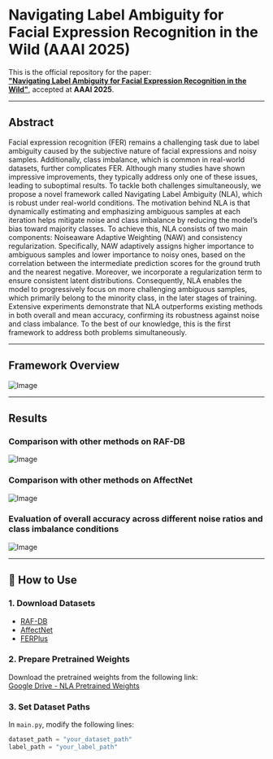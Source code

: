 # Navigating Label Ambiguity for Facial Expression Recognition in the Wild (AAAI 2025)

This is the official repository for the paper:  
[**"Navigating Label Ambiguity for Facial Expression Recognition in the Wild"**](https://arxiv.org/abs/2502.09993), accepted at **AAAI 2025**.

---

## Abstract

Facial expression recognition (FER) remains a challenging task due to label ambiguity caused by the subjective nature of facial expressions and noisy samples. Additionally, class imbalance, which is common in real-world datasets, further complicates FER. Although many studies have shown impressive improvements, they typically address only one of these issues, leading to suboptimal results. To tackle both challenges simultaneously, we propose a novel framework called Navigating Label Ambiguity (NLA), which is robust under real-world conditions. The motivation behind NLA is that dynamically estimating and emphasizing ambiguous samples at each iteration helps mitigate noise and class imbalance by reducing the model’s bias toward majority classes. To achieve this, NLA consists of two main components: Noiseaware Adaptive Weighting (NAW) and consistency regularization. Specifically, NAW adaptively assigns higher importance to ambiguous samples and lower importance to noisy ones, based on the correlation between the intermediate prediction scores for the ground truth and the nearest negative. Moreover, we incorporate a regularization term to ensure consistent latent distributions. Consequently, NLA enables the model to progressively focus on more challenging ambiguous samples, which primarily belong to the minority class, in the later stages of training. Extensive experiments demonstrate that NLA outperforms existing methods in both overall and mean accuracy, confirming its robustness against noise and class imbalance. To the best of our knowledge, this is the first framework to address both problems simultaneously.

---

## Framework Overview

![Image](https://github.com/user-attachments/assets/a1e549f0-dff8-40b8-ba90-dc14e04f57e9)

---

## Results

### Comparison with other methods on RAF-DB  
![Image](https://github.com/user-attachments/assets/24b0f829-1cb6-4475-a928-0839f6579ebf)

### Comparison with other methods on AffectNet  
![Image](https://github.com/user-attachments/assets/ca4b0e87-049d-466a-96fa-c64a53ea4802)

### Evaluation of overall accuracy across different noise ratios and class imbalance conditions
![Image](<img width="918" alt="Image" src="https://github.com/user-attachments/assets/02e0e0e7-6a5e-41bd-9a40-16301da7b37c" />)

---

## 🚀 How to Use

### 1. Download Datasets  
- [RAF-DB](http://www.whdeng.cn/RAF/model1.html)  
- [AffectNet](https://www.affectnet.org/)  
- [FERPlus](https://www.microsoft.com/en-us/research/project/ferplus-dataset/)

### 2. Prepare Pretrained Weights  
Download the pretrained weights from the following link:  
[Google Drive - NLA Pretrained Weights](https://drive.google.com/file/d/12NY75DwMUnXFbRYDQso4eXIxLAV2PP63/view?usp=drive_link)

### 3. Set Dataset Paths  
In `main.py`, modify the following lines:

```python
dataset_path = "your_dataset_path"
label_path = "your_label_path"
